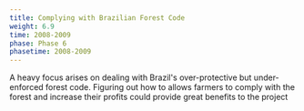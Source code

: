 ```yaml
---
title: Complying with Brazilian Forest Code
weight: 6.9
time: 2008-2009
phase: Phase 6
phasetime: 2008-2009
---
```

A heavy focus arises on dealing with Brazil's over-protective but under-enforced forest code. Figuring out how to allows farmers to comply with the forest and increase their profits could provide great benefits to the project

